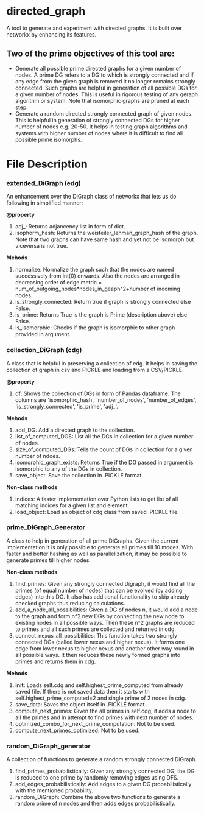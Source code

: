 # directed_graph
A tool to generate and experiment with directed graphs. It is built over networkx by enhancing its features.

## Two of the prime objectives of this tool are:
- Generate all possible prime directed graphs for a given number of nodes. A prime DG refers to a DG to which is strongly connected and if any edge from the given graph is removed it no longer remains strongly connected.
Such graphs are helpful in generation of all possible DGs for a given number of nodes. This is useful in rigorous testing of any geraph algorithm or system. 
Note that isomorphic graphs are pruned at each step.
- Generate a random directed strongly connected graph of given nodes. This is helpful in generation of strongly connected DGs for higher number of nodes e.g. 20-50. It helps in testing graph algorithms and systems with higher number of nodes where it is difficult to find all possible prime isomorphs.

# File Description
### extended_DiGraph (edg)
An enhancement over the DiGraph class of networkx that lets us do following in simplified manner:

<b>@property</b>
1. adj_: Returns adjancency list in form of dict.
2. isophorm_hash: Returns the weisfeiler_lehman_graph_hash of the graph. Note that two graphs can have same hash and yet not be isomorph but viceversa is not true.

<b>Mehods</b>
1. normalize: Normalize the graph such that the nodes are named successively from int(0) onwards. Also the nodes are arranged in decreasing order of edge metric = num_of_outgoing_nodes*nodes_in_geaph^2+number of incoming nodes.
2. is_strongly_connected: Return true if graph is strongly connected else False.
3. is_prime: Returns True is the graph is Prime (description above) else False.
4. is_isomorphic: Checks if the graph is isomorphic to other graph provided in argument.

### collection_DiGraph (cdg)
A class that is helpful in preserving a collection of edg. It helps in saving the collection of graph in csv and PICKLE and loading from a CSV/PICKLE.

<b>@property</b>
1. df: Shows the collection of DGs in form of Pandas dataframe. The columns are 'isomorphic_hash', 'number_of_nodes', 'number_of_edges', 'is_strongly_connected', 'is_prime', 'adj_'.

<b>Mehods</b>
1. add_DG: Add a directed graph to the collection.
2. list_of_computed_DGS: List all the DGs in collection for a given number of nodes.
3. size_of_computed_DGs: Tells the count of DGs in collection for a given number of ndoes.
4. isomorphic_graph_exists: Returns True if the DG passed in argument is isomorphic to any of the DGs in collection.
5. save_object: Save the collection in .PICKLE format.

<b>Non-class methods</b>
1. indices: A faster implementation over Python lists to get list of all matching indices for a given list and element.
2. load_object: Load an object of cdg class from saved .PICKLE file.

### prime_DiGraph_Generator
A class to help in generation of all prime DiGraphs. Given the current implementation it is only possible to generate all primes till 10 modes. With faster and better hashing as well as parallelization, it may be possible to generate primes till higher nodes.

<b>Non-class methods</b>
1. find_primes: Given any strongly connected Digraph, it would find all the primes (of equal number of nodes) that can be evolved (by adding edges) into this DG. It also has additional functionality to skip already checked graphs thus reducing calculations.
2. add_a_node_all_possibilities: Given a DG of nodes n, it would add a node to the graph and form n^2 new DGs by connecting the new node to existing nodes in all possible ways. Then these n^2 graphs are reduced to primes and all such primes are collected and returned in cdg.
3. connect_nexus_all_possibilities: This function takes two strongly connected DGs (called lower nexus and higher nexus). It forms one edge from lower nexus to higher nexus and another other way round in all possible ways. It then reduces these newly formed graphs into primes and returns them in cdg.

<b>Mehods</b>
1. __init__: Loads self.cdg and self.highest_prime_computed from already saved file. If there is not saved data then it starts with self.highest_prime_computed=2 and single prime of 2 nodes in cdg.
2. save_data: Saves the object itself in .PICKLE format.
3. compute_next_primes: Given the all primes in self.cdg, it adds a node to all the primes and in attempt to find primes with next number of nodes.
4. optimized_combo_for_next_prime_computation: Not to be used.
5. compute_next_primes_optimized: Not to be used.

### random_DiGraph_generator
A collection of functions to generate a random strongly connected DiGraph.

1. find_primes_probabilistically: Given any strongly connected DG, the DG is reduced to one prime by randomly removing edges using DFS.
2. add_edges_probabilistically: Add edges to a given DG probabilistically with the mentioned probability.
3. random_DiGraph: Combine the above two functions to generate a random prime of n nodes and then adds edges probabilistically.
